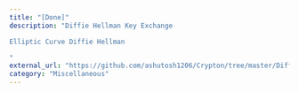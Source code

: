 ```yaml
---
title: "[Done]"
description: "Diffie Hellman Key Exchange

Elliptic Curve Diffie Hellman

"
external_url: "https://github.com/ashutosh1206/Crypton/tree/master/Diffie-Hellman-Key-Exchange"
category: "Miscellaneous"
---
```


